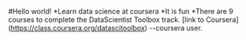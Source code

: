 #Hello world!
*Learn data science at coursera
*It is fun 
*There are 9 courses to complete the DataScientist Toolbox track.
[link to Coursera] (https://class.coursera.org/datascitoolbox)
--coursera user.
